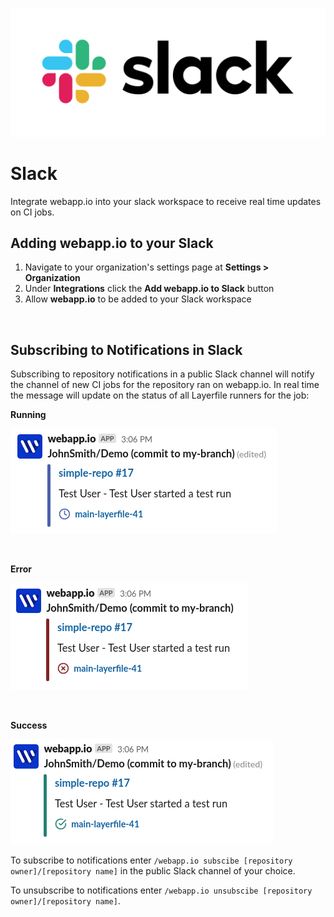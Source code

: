 ![Slack Logo](/docs/resources/slack_logo.svg)

# Slack

Integrate webapp.io into your slack workspace to receive real time updates on CI jobs.

## Adding webapp.io to your Slack

1. Navigate to your organization's settings page at **Settings > Organization**
2. Under **Integrations** click the **Add webapp.io to Slack** button
3. Allow **webapp.io** to be added to your Slack workspace

<br />

## Subscribing to Notifications in Slack

Subscribing to repository notifications in a public Slack channel will notify the channel of new CI jobs for the repository ran on webapp.io.
In real time the message will update on the status of all Layerfile runners for the job:

**Running**

![Slack App Layerfile Running](/docs/resources/slack-app-running.png)

<br />

**Error**

![Slack App Layerfile Error](/docs/resources/slack-app-error.png)

<br />

**Success**

![Slack App Layerfile Success](/docs/resources/slack-app-success.png)

To subscribe to notifications enter `/webapp.io subscibe [repository owner]/[repository name]` in the public Slack channel of your choice.

To unsubscribe to notifications enter `/webapp.io unsubscibe [repository owner]/[repository name]`.
